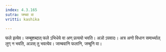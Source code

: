 ```yaml
---
index: 4.3.165
sutra: जम्ब्वा वा
vritti: kashika

---
```

फले इत्येव। जम्बूशब्दात् फले ऽभिधेये वा अण् प्रत्ययो भवति। अञो ऽपवादः। अत्र अणो विधान समार्थ्याल् लुग् न भवति, अञस् तु भवत्येव। जाम्बवानि फलानि, जम्बूनि वा।